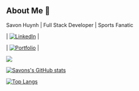 ## About Me 👋

Savon Huynh | Full Stack Developer | Sports Fanatic

| <a href="https://www.linkedin.com/in/savon-huynh/">![LinkedIn](https://img.shields.io/badge/linkedin-%230077B5.svg?style=for-the-badge&logo=linkedin&logoColor=white)</a> |

| <a href="https://young-castle-70686.herokuapp.com/">![Portfolio](https://img.shields.io/badge/Portfolio-%23000000.svg?style=for-the-badge&logo=firefox&logoColor=#FF7139)</a> |

![](https://komarev.com/ghpvc/?username=xqhuynh&style=for-the-badge&color=green)

[![Savons's GitHub stats](https://github-readme-stats.vercel.app/api?username=xqhuynh)](https://github.com/anuraghazra/github-readme-stats)

[![Top Langs](https://github-readme-stats.vercel.app/api/top-langs/?username=xqhuynh)](https://github.com/anuraghazra/github-readme-stats)


<!--
**xqhuynh/xqhuynh** is a ✨ _special_ ✨ repository because its `README.md` (this file) appears on your GitHub profile.

Here are some ideas to get you started:

- 🔭 I’m currently working on ...
- 🌱 I’m currently learning ...
- 👯 I’m looking to collaborate on ...
- 🤔 I’m looking for help with ...
- 💬 Ask me about ...
- 📫 How to reach me: ...
- 😄 Pronouns: ...
- ⚡ Fun fact: ...
-->
